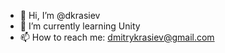 - 👋 Hi, I’m @dkrasiev
- 🌱 I’m currently learning Unity
- 📫 How to reach me: dmitrykrasiev@gmail.com

<!-- 
- 👀 I’m interested in learning
- 💞️ I’m looking to collaborate on 
--->

<!---
dkrasiev/dkrasiev is a ✨ special ✨ repository because its `README.md` (this file) appears on your GitHub profile.
You can click the Preview link to take a look at your changes.
--->
